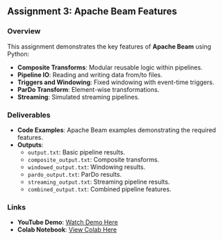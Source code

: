 ## **Assignment 3: Apache Beam Features**

### **Overview**

This assignment demonstrates the key features of **Apache Beam** using Python:

- **Composite Transforms**: Modular reusable logic within pipelines.
- **Pipeline IO**: Reading and writing data from/to files.
- **Triggers and Windowing**: Fixed windowing with event-time triggers.
- **ParDo Transform**: Element-wise transformations.
- **Streaming**: Simulated streaming pipelines.

### **Deliverables**

- **Code Examples**: Apache Beam examples demonstrating the required features.
- **Outputs**:
  - `output.txt`: Basic pipeline results.
  - `composite_output.txt`: Composite transforms.
  - `windowed_output.txt`: Windowing results.
  - `pardo_output.txt`: ParDo results.
  - `streaming_output.txt`: Streaming pipeline results.
  - `combined_output.txt`: Combined pipeline features.

### **Links**

- **YouTube Demo**: [Watch Demo Here](https://youtu.be/w2gsrnzW5r8?t=526)
- **Colab Notebook**: [View Colab Here](https://colab.research.google.com/github/pruthvik-sheth/CMPE-255-Data-Mining/blob/main/Assignments/Apache-Beam/Assignment-3/Apache_Beam_Demonstration.ipynb)
